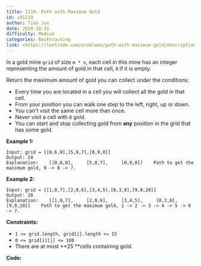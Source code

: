 ```yaml
---
title: 1219. Path with Maximum Gold
id: id1219
author: Tian Jun
date: 2020-10-31
difficulty: Medium
categories: Backtracking
link: <https://leetcode.com/problems/path-with-maximum-gold/description/>
---
```


In a gold mine `grid` of size `m * n`, each cell in this mine has an integer
representing the amount of gold in that cell, `0` if it is empty.

Return the maximum amount of gold you can collect under the conditions:

  * Every time you are located in a cell you will collect all the gold in that cell.
  * From your position you can walk one step to the left, right, up or down.
  * You can't visit the same cell more than once.
  * Never visit a cell with `0` gold.
  * You can start and stop collecting gold from  **any** position in the grid that has some gold.



**Example 1:**
            
	Input: grid = [[0,6,0],[5,8,7],[0,9,0]]    
	Output: 24    
	Explanation:    [[0,6,0],     [5,8,7],     [0,9,0]]    Path to get the maximum gold, 9 -> 8 -> 7.    

**Example 2:**
            
	Input: grid = [[1,0,7],[2,0,6],[3,4,5],[0,3,0],[9,0,20]]    
	Output: 28    
	Explanation:    [[1,0,7],     [2,0,6],     [3,4,5],     [0,3,0],     [9,0,20]]    Path to get the maximum gold, 1 -> 2 -> 3 -> 4 -> 5 -> 6 -> 7.    



**Constraints:**

  * `1 <= grid.length, grid[i].length <= 15`
  * `0 <= grid[i][j] <= 100`
  * There are at most **25  **cells containing gold.


**Code:**
